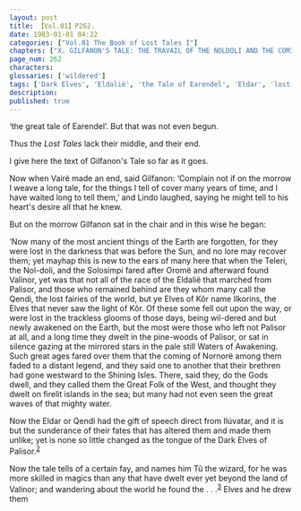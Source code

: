 ```yaml
---
layout: post
title: 【Vol.01】P262.
date: 1983-01-01 04:22
categories: ["Vol.01 The Book of Lost Tales I"]
chapters: ["X. GILFANON'S TALE: THE TRAVAIL OF THE NOLDOLI AND THE COMING OF MANKIND"]
page_num: 262
characters: 
glossaries: ['wildered']
tags: ['Dark Elves', 'Eldalië', 'the Tale of Earendel', 'Eldar', 'lost fairies', 'Fay(s)', 'Gilfanon', 'Great Folk of the West', 'Ilkorin(s)', 'Ilúvatar', 'Kôr', 'Noldoli', 'Nornorë', 'Oromë', 'Palisor', 'Qendi', 'Shining Isles', 'Solosimpi', 'Stars']
description: 
published: true
---
```


<p style="text-indent: 0;">
‘the great tale of Earendel’. But that was not even begun.
</p>

Thus the <I>Lost Tales</I> lack their middle, and their end.

I give here the text of Gilfanon's Tale so far as it goes.

Now when Vairë made an end, said Gilfanon: ‘Complain not if on the morrow I weave a long tale, for the things I tell of cover many years of time, and I have waited long to tell them,’ and Lindo laughed, saying he might tell to his heart's desire all that he knew.

But on the morrow Gilfanon sat in the chair and in this wise he began:

‘Now many of the most ancient things of the Earth are forgotten, for they were lost in the darkness that was before the Sun, and no lore may recover them; yet mayhap this is new to the ears of many here that when the Teleri, the Nol-doli, and the Solosimpi fared after Oromë and afterward found Valinor, yet was that not all of the race of the Eldalië that marched from Palisor, and those who remained behind are they whom many call the Qendi, the lost fairies of the world, but ye Elves of Kôr name Ilkorins, the Elves that never saw the light of Kôr. Of these some fell out upon the way, or were lost in the trackless glooms of those days, being wil-dered and but newly awakened on the Earth, but the most were those who left not Palisor at all, and a long time they dwelt in the pine-woods of Palisor, or sat in silence gazing at the mirrored stars in the pale still Waters of Awakening. Such great ages fared over them that the coming of Nornorë among them faded to a distant legend, and they said one to another that their brethren had gone westward to the Shining Isles. There, said they, do the Gods dwell, and they called them the Great Folk of the West, and thought they dwelt on firelit islands in the sea; but many had not even seen the great waves of that mighty water.

Now the Eldar or Qendi had the gift of speech direct from Ilúvatar, and it is but the sunderance of their fates that has altered them and made them unlike; yet is none so little changed as the tongue of the Dark Elves of Palisor.<SUP>[2]({{site.baseurl}}/vol01-p278)</SUP>

Now the tale tells of a certain fay, and names him Tû the wizard, for he was more skilled in magics than any that have dwelt ever yet beyond the land of Valinor; and wandering about the world he found the . . .<SUP>[3]({{site.baseurl}}/vol01-p278)</SUP> Elves and he drew them

